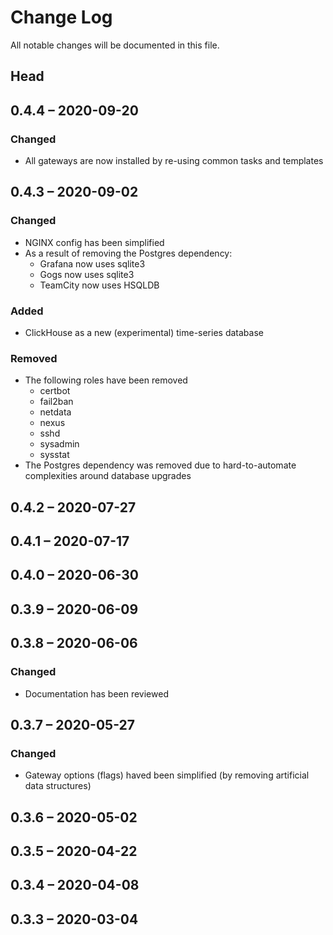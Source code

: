 # Change Log

All notable changes will be documented in this file.

## Head

## 0.4.4 &ndash; 2020-09-20

### Changed

* All gateways are now installed by re-using common tasks and templates

## 0.4.3 &ndash; 2020-09-02

### Changed

* NGINX config has been simplified
* As a result of removing the Postgres dependency:
  * Grafana now uses sqlite3
  * Gogs now uses sqlite3
  * TeamCity now uses HSQLDB

### Added

* ClickHouse as a new (experimental) time-series database

### Removed

* The following roles have been removed
  * certbot
  * fail2ban
  * netdata
  * nexus
  * sshd
  * sysadmin
  * sysstat
* The Postgres dependency was removed due to hard-to-automate complexities
  around database upgrades

## 0.4.2 &ndash; 2020-07-27

## 0.4.1 &ndash; 2020-07-17

## 0.4.0 &ndash; 2020-06-30

## 0.3.9 &ndash; 2020-06-09

## 0.3.8 &ndash; 2020-06-06

### Changed

* Documentation has been reviewed

## 0.3.7 &ndash; 2020-05-27

### Changed

* Gateway options (flags) haved been simplified (by removing artificial data structures)

## 0.3.6 &ndash; 2020-05-02

## 0.3.5 &ndash; 2020-04-22

## 0.3.4 &ndash; 2020-04-08

## 0.3.3 &ndash; 2020-03-04
